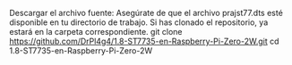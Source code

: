 Descargar el archivo fuente: Asegúrate de que el archivo prajst77.dts esté disponible en tu directorio de trabajo. Si has clonado el repositorio, ya estará en la carpeta correspondiente.
git clone https://github.com/DrPl4g4/1.8-ST7735-en-Raspberry-Pi-Zero-2W.git
cd 1.8-ST7735-en-Raspberry-Pi-Zero-2W
